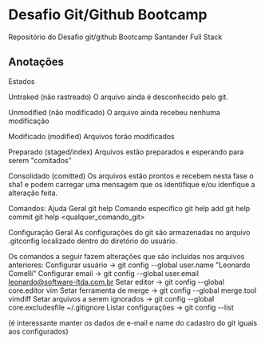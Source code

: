 # Desafio Git/Github Bootcamp

Repositório do Desafio git/github Bootcamp Santander Full Stack

## Anotações 

Estados

Untraked (não rastreado)
O arquivo ainda é desconhecido pelo git.

Unmodified (não modificado)
O arquivo ainda recebeu nenhuma modificação

Modificado (modified)
Arquivos forão modificados

Preparado (staged/index)
Arquivos estão preparados e esperando para serem "comitados"

Consolidado (comitted)
Os arquivos estão prontos e recebem nesta fase o sha1 e podem carregar uma mensagem que os identifique e/ou idenfique a alteração feita.

Comandos:
Ajuda
Geral 
git help
Comando específico
git help add
git help commit
git help <qualquer_comando_git>

Configuração
Geral
As configurações do git são armazenadas no arquivo .gitconfig localizado dentro do diretório do usuário.

Os comandos a seguir fazem alterações que são incluídas nos arquivos anteriores:
Configurar usuário -> git config --global user.name "Leonardo Comelli"
Configurar email -> git config --global user.email leonardo@software-ltda.com.br
Setar editor -> git config --global core.editor vim
Setar ferramenta de merge -> git config --global merge.tool vimdiff
Setar arquivos a serem ignorados -> git config --global core.excludesfile ~/.gitignore
Listar configurações -> git config --list

(é interessante manter os dados de e-mail e name do cadastro do git iguais aos configurados)


